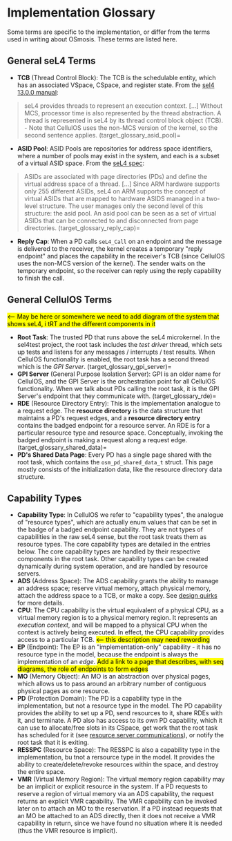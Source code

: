 # Implementation Glossary

Some terms are specific to the implementation, or differ from the terms used in writing about OSmosis. These terms are listed here.

## General seL4 Terms
- **TCB** (Thread Control Block): The TCB is the schedulable entity, which has an associated VSpace, CSpace, and register state. From the [sel4 13.0.0 manual](https://sel4.systems/Info/Docs/seL4-manual-13.0.0.pdf):
> seL4 provides threads to represent an execution context.
> [...]
>  Without MCS, processor time is also represented by the thread abstraction. A thread is represented in seL4 by its thread control block object (TCB).
    - Note that  CellulOS uses the non-MCS version of the kernel, so the second sentence applies.
(target_glossary_asid_pool)=
- **ASID Pool**: ASID Pools are repositories for address space identifiers, where a number of pools may exist in the system, and each is a subset of a virtual ASID space. From the [seL4 spec](https://sel4.systems/Info/Docs/seL4-spec.pdf):
> ASIDs are associated with page directories (PDs) and define the virtual address space of a thread. [...] Since ARM hardware supports only 255 different ASIDs, seL4 on ARM supports the concept of virtual ASIDs that are mapped to hardware ASIDS managed in a two-level structure. The user manages only the second level of this structure: the asid pool. An asid pool can be seen as a set of virtual ASIDs that can be connected to and disconnected from page directories.
(target_glossary_reply_cap)=
- **Reply Cap**: When a PD calls `seL4_Call` on an endpoint and the message is delivered to the receiver, the kernel creates a temporary "reply endpoint" and places the capability in the receiver's TCB (since CellulOS uses the non-MCS version of the kernel). The sender waits on the temporary endpoint, so the receiver can reply using the reply capability to finish the call.

## General CellulOS Terms
<mark><-- May be here or somewhere we need to add diagram of the system that shows seL4, i
tRT and the different components in it </mark>

- **Root Task**: The trusted PD that runs above the seL4 microkernel. In the sel4test project, the root task includes the *test driver* thread, which sets up tests and listens for any messages / interrupts / test results. When CellulOS functionality is enabled, the root task has a second thread which is the *GPI Server*.
(target_glossary_gpi_server)=
- **GPI Server** (General Purpose Isolation Server): GPI is an older name for CellulOS, and the GPI Server is the orchestration point for all CellulOS functionality. When we talk about PDs calling the root task, it is the GPI Server's endpoint that they communicate with.
(target_glossary_rde)=
- **RDE** (Resource Directory Entry): This is the implementation analogue to a request edge. The **resource directory** is the data structure that maintains a PD's request edges, and a **resource directory entry** contains the badged endpoint for a resource server. An RDE is for a particular resource type and resource space. Conceptually, invoking the badged endpoint is making a request along a request edge.
(target_glossary_shared_data)=
- **PD's Shared Data Page**: Every PD has a single page shared with the root task, which contains the `osm_pd_shared_data_t` struct. This page mostly consists of the initialization data, like the resource directory data structure.

## Capability Types
- **Capability Type**: In CellulOS we refer to "capability types", the analogue of "resource types", which are actually enum values that can be set in the badge of a badged endpoint capability. They are not types of capabilities in the raw seL4 sense, but the root task treats them as resource types. The core capability types are detailed in the entries below. The core capability types are handled by their respective components in the root task. Other capability types can be created dynamically during system operation, and are handled by resource servers.
- **ADS** (Address Space): The ADS capability grants the ability to manage an address space; reserve virtual memory, attach physical memory, attach the address space to a TCB, or make a copy. See [design quirks](target_design_ads_capability) for more details.
- **CPU**: The CPU capability is the virtual equivalent of a physical CPU, as a virtual memory region is to a physical memory region. It represents an *execution context*, and will be mapped to a physical CPU when the context is actively being executed. In effect, the CPU capability provides access to a particular TCB. <mark><-- this description may need rewording </mark>
- **EP** (Endpoint): The EP is an "implementation-only" capability - it has no resource type in the model, because the endpoint is always the implementation of an *edge*. <mark> Add a link to a page that describes, with seq diagrams, the role of endpoints to form edges </mark>
- **MO** (Memory Object): An MO is an abstraction over physical pages, which allows us to pass around an arbitrary number of contiguous physical pages as one resource. 
- **PD** (Protection Domain): The PD is a capability type in the implementation, but not a resource type in the model. The PD capability provides the ability to set up a PD, send resources to it, share RDEs with it, and terminate. A PD also has access to its *own* PD capability, which it can use to allocate/free slots in its CSpace, get work that the root task has scheduled for it (see [resource server communications](target_resource_server_communication)), or notify the root task that it is exiting.
- **RESSPC** (Resource Space): The RESSPC is also a capability type in the implementation, bu tnot a rersource type in the model. It provides the ability to create/delete/revoke resources within the space, and destroy the entire space.
- **VMR** (Virtual Memory Region): The virtual memory region capability may be an implicit or explicit resource in the system. If a PD requests to reserve a region of virtual memory via an ADS capability, the request returns an explicit VMR capability. The VMR capability can be invoked later on to attach an MO to the reservation. If a PD instead requests that an MO be attached to an ADS directly, then it does not receive a VMR capability in return, since we have found no situation where it is needed (thus the VMR resource is implicit).
